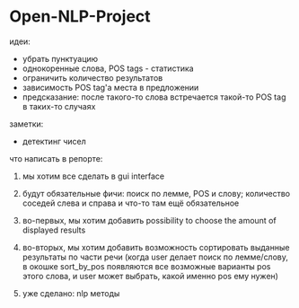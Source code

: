 # Open-NLP-Project
идеи:
- убрать пунктуацию
- однокоренные слова, POS tags - статистика 
- ограничить количество результатов
- зависимость POS tag'a места в предложении
- предсказание: после такого-то слова встречается такой-то POS tag в таких-то случаях

заметки:
- детектинг чисел


что написать в репорте:

1. мы хотим все сделать в gui interface
2. будут обязательные фичи: поиск по лемме, POS и слову; количество соседей слева и справа и что-то там ещё обязательное
3. во-первых, мы хотим добавить possibility to choose the amount of displayed results
4. во-вторых, мы хотим добавить возможность сортировать выданные результаты по части речи (когда user делает поиск по лемме/слову, в окошке sort_by_pos появляются все возможные варианты pos этого слова, и user может выбрать, какой именно pos ему нужен)

5. уже сделано: nlp методы
